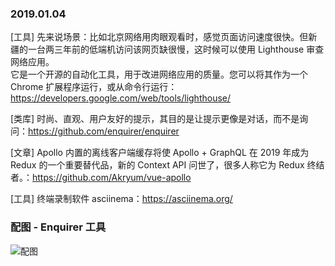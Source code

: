 ### 2019.01.04

[工具] 先来说场景：比如北京网络用肉眼观看时，感觉页面访问速度很快。但新疆的一台两三年前的低端机访问该网页缺很慢，这时候可以使用 Lighthouse 审查网络应用。  
它是一个开源的自动化工具，用于改进网络应用的质量。您可以将其作为一个 Chrome 扩展程序运行，或从命令行运行：<https://developers.google.com/web/tools/lighthouse/>

[类库] 时尚、直观、用户友好的提示，其目的是让提示更像是对话，而不是询问：<https://github.com/enquirer/enquirer>

[文章] Apollo 内置的离线客户端缓存将使 Apollo + GraphQL 在 2019 年成为 Redux 的一个重要替代品，新的 Context API 问世了，很多人称它为 Redux 终结者。：<https://github.com/Akryum/vue-apollo>

[工具] 终端录制软件 asciinema：<https://asciinema.org/>

### 配图 - Enquirer 工具
![配图](https://raw.githubusercontent.com/enquirer/enquirer/master/media/survey-prompt.gif)
